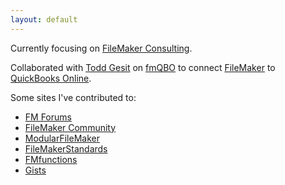 ```yaml
---
layout: default
---
```


Currently focusing on [FileMaker Consulting][].

Collaborated with [Todd Gesit][] on [fmQBO][] to connect [FileMaker][] to [QuickBooks Online][].

Some sites I've contributed to:

*	[FM Forums][]
*	[FileMaker Community][]
*	[ModularFileMaker][]
*	[FileMakerStandards][]
*	[FMfunctions][]
*	[Gists][]



[FileMaker Consulting]: http://filemaker.consulting

[Todd Gesit]: https://www.geistinteractive.com
[fmQBO]: https://www.geistinteractive.com/filemaker-quickbooks-online-connector/
[FileMaker]: http://www.filemaker.com/
[QuickBooks Online]: http://quickbooks.intuit.com/online/

[FM Forums]: http://fmforums.com/profile/95230-dansmith65/
[FileMaker Community]: https://community.filemaker.com/people/dansmith65
[ModularFileMaker]: http://www.modularfilemaker.org/author/dansmith65/
[FileMakerStandards]: http://filemakerstandards.org/display/~dsmith
[FMfunctions]: http://www.fmfunctions.com/members_display_record.php?memberId=375
[Gists]: https://gist.github.com/dansmith65
